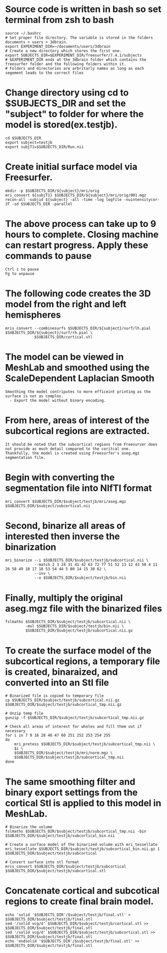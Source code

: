# Source code is written in bash so set terminal from zsh to bash
```
source ~/.bashrc
# Set proper file directory. The variable is stored in the folders documents > users > 3dbrain. 
export EXPERIMENT_DIR=~/documents/users/3dbrain
# Create a new directory which stores the first one. 
export SUBJECTS_DIR=$EXPERIMENT_DIR/freesurfer/7.4.1/subjects
# $EXPERIMENT_DIR ends at the 3dbrain folder which contains the freesurfer folder and the following folders within it.
# Folders and directories are arbritarly names as long as each segement leads to the correct files 
```
# Change directory using cd to $SUBJECTS_DIR and set the "subject" to folder for where the model is stored(ex.testjb).  
```
cd $SUBJECTS_DIR
export subject=testjb
export subjT1=$SUBJECTS_DIR/Run.nii
```

# Create initial surface model via Freesurfer.
```
mkdir -p $SUBJECTS_DIR/${subject}/mri/orig
mri_convert ${subjT1} $SUBJECTS_DIR/${subject}/mri/orig/001.mgz
recon-all -subjid ${subject} -all -time -log logfile -nuintensitycor-3T -sd $SUBJECTS_DIR -parallel
```
# The above process can take up to 9 hours to complete. Closing machine can restart progress. Apply these commands to pause
```
Ctrl z to pause
Fg to unpause
```
# The following code creates the 3D model from the right and left hemispheres
```
mris_convert --combinesurfs $SUBJECTS_DIR/${subject}/surf/lh.pial $SUBJECTS_DIR/${subject}/surf/rh.pial \
             $SUBJECTS_DIR/cortical.stl
```
# The model can be viewed in MeshLab and smoothed using the ScaleDependent Laplacian Smooth
```
Smoothing the model contriputes to more efficeint printing as the surface is not as complex.
  - Export the model without binary encoding.
```

# From here, areas of interest of the subcortical regions are extracted.
```
It should be noted that the subcortical regions from Freesurver does not provide as much detail compared to the coritcal one.
Thankfully, the model is created using Freesurfer's aseg.mgz segmentation file.
```
# Begin with converting the segmentation file into NIfTI format
```
mri_convert $SUBJECTS_DIR/$subject/testjb/mri/aseg.mgz $SUBJECTS_DIR/$subject/subcortical.nii
```

# Second, binarize all areas of interested then inverse the binarization
```
mri_binarize --i $SUBJECTS_DIR/$subject/testjb/subcortical.nii \
             --match 2 3 24 31 41 42 63 72 77 51 52 13 12 43 50 4 11 26 58 49 10 17 18 53 54 44 5 80 14 15 30 62 \
             --inv \
             --o $SUBJECTS_DIR/$subject/testjb/bin.nii
```
# Finally, multiply the original aseg.mgz file with the binarized files
```
fslmaths $SUBJECTS_DIR/$subject/testjb/subcortical.nii \
         -mul $SUBJECTS_DIR/$subject/testjb/bin.nii \
         $SUBJECTS_DIR/$subject/testjb/subcortical.nii.gz
```

# To create the surface model of the subcortical regions, a temporary file is created, binaraized, and converted into an Stl file
```
# Binarized file is copied to temporary file
cp $SUBJECTS_DIR/$subject/testjb/subcortical.nii.gz $SUBJECTS_DIR/$subject/testjb/subcortical_tmp.nii.gz

# Unzip temp file
gunzip -f $SUBJECTS_DIR/$subject/testjb/subcortical_tmp.nii.gz

# Check all areas of interest for wholes and fill them out if necessary
for i in 7 8 16 28 46 47 60 251 252 253 254 255
do
    mri_pretess $SUBJECTS_DIR/$subject/testjb/subcortical_tmp.nii \
    $i \
    $SUBJECTS_DIR/$subject/testjb/mri/norm.mgz \
    $SUBJECTS_DIR/$subject/testjb/subcortical_tmp.nii
done
```
# The same smoothing filter and binary export settings from the cortical Stl is applied to this model in MeshLab.
```
# Binarize the volume
fslmaths $SUBJECTS_DIR/$subject/testjb/subcortical_tmp.nii -bin $SUBJECTS_DIR/$subject/testjb/subcortical_bin.nii

# Create a surface model of the binarized volume with mri_tessellate
mri_tessellate $SUBJECTS_DIR/$subject/testjb/subcortical_bin.nii.gz 1 $SUBJECTS_DIR/$subject/testjb/subcortical

# Convert surface into stl format
mris_convert $SUBJECTS_DIR/$subject/testjb/subcortical $SUBJECTS_DIR/$subject/testjb/subcortical.stl
```

# Concatenate cortical and subcotical regions to create final brain model.
```
echo 'solid '$SUBJECTS_DIR'/$subject/testjb/final.stl' > $SUBJECTS_DIR/$subject/testjb/final.stl
sed '/solid vcg/d' $SUBJECTS_DIR/$subject/testjb/cortical.stl >> $SUBJECTS_DIR/$subject/testjb/final.stl
sed '/solid vcg/d' $SUBJECTS_DIR/$subject/testjb/subcortical.stl >> $SUBJECTS_DIR/$subject/testjb/final.stl
echo 'endsolid '$SUBJECTS_DIR'/$subject/testjb/final.stl' >> $SUBJECTS_DIR/$subject/testjb/final.stl
```



